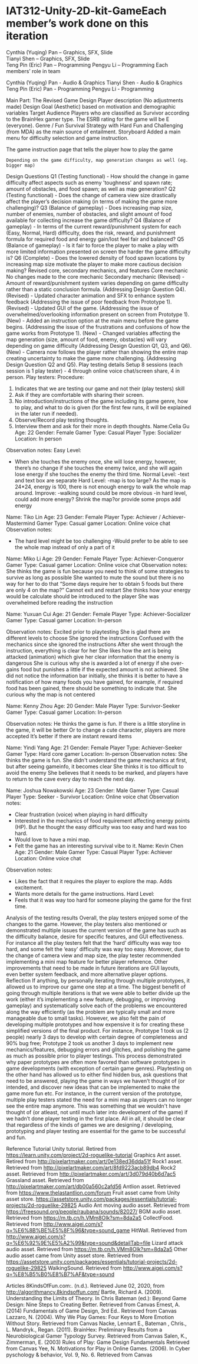 # IAT312-Unity-2D-kit-GameEach member’s work done on this iteration
Cynthia (Yuqing) Pan – Graphics, SFX, Slide  
Tianyi Shen –  Graphics, SFX, Slide  
Teng Pin (Eric) Pan – Programming 
Pengyu Li – Programming
Each members’ role in team

Cynthia (Yuqing) Pan          	- Audio & Graphics
Tianyi Shen                          	- Audio & Graphics 
Teng Pin (Eric) Pan             	- Programming
Pengyu Li                             	- Programming

Main Part: The Revised Game Design
        	Player description (No adjustments made)
Design Goal (Aesthetic) based on motivation and demographic variables
Target Audience
Players who are classified as Survivor according to the BrainHex gamer type. 
The ESRB rating for the game will be E (everyone).
Genre / Fun
Survival Strategy with Hard Fun and Challenging (from MDA) as the main source of entailment.
Storyboard
Added a main menu for difficulty selection and game instruction.

The game instruction page that tells the player how to play the game

	Depending on the game difficulty, map generation changes as well (eg. bigger map)


Design Questions
Q1 (Testing functional)  -  How should the change in game difficulty affect aspects such as enemy 'toughness' and spawn rate; amount of obstacles, and food spawn; as well as map generation?
Q2 (Testing functional)  -  Does the change of camera view size drastically affect the player’s decision making (in terms of making the game more challenging)?
Q3 (Balance of gameplay)  -  Does increasing map size, number of enemies, number of obstacles, and slight amount of food available for collecting increase the game difficulty?
Q4 (Balance of gameplay)  -  In terms of the current reward/punishment system for each (Easy, Normal, Hard) difficulty, does the risk, reward, and punishment formula for required food and energy gain/lost feel fair and balanced?
Q5 (Balance of gameplay)  -  Is it fair to force the player to make a play with more limited information presented on screen the harder the game difficulty is?
Q6 (Complete) -  Does the lowered density of food spawn locations by increasing map size motivate the player to make more cautious decision making?
Revised core, secondary mechanics, and features
	Core mechanic
No changes made to the core mechanic
Secondary mechanic
(Revised) - Amount of reward/punishment system varies depending on game difficulty rather than a static conclusion formula.
(Addressing Design Question Q4).
(Revised) - Updated character animation and SFX to enhance system feedback 
(Addressing the issue of poor feedback from Prototype 1).
(Revised) - Updated GUI of the game.
 (Addressing the issue of overwhelmed/overlooking information present on screen  from Prototype 1).
(New) -  Added an instruction option at the main menu before the game begins.
(Addressing the issue of the frustrations and confusions of how the game works from Prototype 1).
(New) - Changed variables affecting the map generation (size, amount of food, enemy, obstacles) will vary depending on game difficulty 
(Addressing Design Question Q1, Q3, and Q6).
(New) - Camera now follows the player rather than showing the entire map creating uncertainty to make the game more challenging.
(Addressing Design Question Q2 and Q5).
Play testing details
        	Setup 
8 sessions (each session is 1 play tester) - 4 through online voice chat/screen share, 4 in person.
Play testers:
Procedure:
1. Indicates that we are testing our game and not their (play testers) skill
2. Ask if they are comfortable with sharing their screen.
3. No introduction/instructions of the game including its game genre, how to play, and what to do is given (for the first few runs, it will be explained in the later run if needed).
4. Observe/Record play testing thoughts.
5. Interview them and ask for their more in depth thoughts.
Name:Celia Gu
Age: 22
Gender: Female
Gamer Type: Casual
Player Type: Socializer
Location: In person

 
Observation notes:
Easy Level:
- When she touches the enemy once, she will lose energy, however, there’s no change if she touches the enemy twice, and she will again lose energy if she touches the enemy the third time. 
Normal Level:
-text and text box are separate 
Hard Level: 
-map is too large? As the map is 24*24, energy is 100, there is not enough energy to walk the whole map around. 
Improve: 
-walking sound could be more obvious 
-in hard level, could add more energy? Shrink the map?or provide some props add energy 



Name: Tiko Lin
Age: 23
Gender: Female
Player Type: Achiever / Achiever-Mastermind
Gamer Type: Casual gamer
Location: Online voice chat
Observation notes:
- The hard level might be too challenging
-Would prefer to be able to see the whole map instead of only a part of it 

Name: Miko Li
Age: 29
Gender: Female
Player Type: Achiever-Conqueror
Gamer Type: Casual gamer
Location: Online voice chat
Observation notes:
She thinks the game is fun because you need to think of some strategies to survive as long as possible
She wanted to mute the sound but there is no way for her to do that
“Some days require her to obtain 5 foods but there are only 4 on the map?”
Cannot exit and restart 
She thinks how your energy would be calculate should be introduced to the player
She was overwhelmed before reading the instruction








Name: Yuxuan Cui
Age: 21
Gender: Female
Player Type: Achiever-Socializer
Gamer Type:
Casual gamer
Location:
In-person 

 
Observation notes:
Excited prior to playtesting 
She is glad there are different levels to choose 
She ignored the instructions 
Confused with the mechanics since she ignored the instructions
After she went through the instruction, everything is clear for her
She likes how the ant is being attacked (animation) which give her clear information that the enemy is dangerous
She is curious why she is awarded a lot of energy if she over-gains food but punishes a little if the expected amount is not achieved. 
She did not notice the information bar initially, she thinks it is better to have a notification of how many foods you have gained, for example, if required food has been gained, there should be something to indicate that.
She curious why the map is not centered

Name: Kenny Zhou
Age: 20
Gender: Male
Player Type: Survivor-Seeker
Gamer Type: Casual gamer
Location: In-person 


Observation notes:
He thinks the game is fun.
If there is a little storyline in the game, it will be better
Or to change a cute character, players are more accepted
It’s better if there are instant reward items

Name: Yindi Yang
Age: 21
Gender: Female
Player Type: Achiever-Seeker
Gamer Type: Hard core gamer
Location: In-person 
Observation notes:
She thinks the game is fun.
She didn't understand the game mechanics at first, but after seeing gameinfo, it becomes clear
She thinks it is too difficult to avoid the enemy
She believes that it needs to be marked, and players have to return to the cave every day to reach the next day.
  
Name: Joshua Nowakowski
Age: 23
Gender: Male
Gamer Type: Casual
Player Type: Seeker - Survivor
Location:
Online voice chat
Observation notes:
- Clear frustration (voice) when playing in hard difficulty
- Interested in the mechanics of food requirement affecting energy points (HP). But he thought the easy difficulty was too easy and hard was too hard.
- Would love to have a mini map.
- Felt the game has an interesting survival vibe to it.
Name: Kevin Chen
Age: 21
Gender: Male
Gamer Type:
Casual
Player Type:
Achiever
Location:
Online voice chat
 
Observation notes:
- Likes the fact that it requires the player to explore the map. Adds excitement.
- Wants more details for the game instructions.
Hard Level: 
- Feels that it was way too hard for someone playing the game for the first time.
 

Analysis of the testing results
 	Overall, the play testers enjoyed some of the changes to the game. However, the play testers also mentioned or demonstrated multiple issues the current version of the game has such as the difficulty balance, desire for specific features, and GUI effectiveness. For instance all the play testers felt that the ‘hard’ difficulty was way too hard, and some felt the ‘easy’ difficulty was way too easy. Moreover, due to the change of camera view and map size, the play tester recommended implementing a mini map feature for better player reference. Other improvements that need to be made in future iterations are GUI layouts, even better system feedback, and more alternative player options.
Reflection
        	If anything, by personally iterating through multiple prototypes, it allowed us to improve our game one step at a time. The biggest benefit of going through multiple iterations is that we were able to better divide up the work (either it’s implementing a new feature, debugging, or improving gameplay) and systematically solve each of the problems we encountered along the way efficiently (as the problem are typically small and more manageable due to small tasks). However, we also felt the pain of developing multiple prototypes and how expensive it is for creating these simplified versions of the final product. For instance, Prototype 1 took us (2 people) nearly 3 days to develop with certain degree of completeness and 90% bug free; Prototype 2 took us another 3 days to implement new mechanics/features, debugging errors and glitches, and polishing the game as much as possible prior to player testings. This process demonstrated why paper prototypes are often more favored than software prototypes in game developments (with exception of certain game genres).
	Playtesting on the other hand has allowed us to either find hidden bus, ask questions that need to be answered, playing the game in ways we haven’t thought of (or intended, and discover new ideas that can be implemented to make the game more fun etc. For instance, in the current version of the prototype, multiple play testers stated the need for a mini map as players can no longer see the entire map anymore. This was something that we wouldn't have thought of (or atleast, not until much later into development of the game) if we hadn’t done player testing in the first place. 
All in all, it should be clear that regardless of the kinds of games we are designing / developing, prototyping and player testing are essential for the game to be successful and fun.

 
Reference
Tutorial
Unity tutorial. Retired from https://learn.unity.com/project/2d-roguelike-tutorial
Graphics
Ant asset. Retired from http://pixelartmaker.com/art/0e138ed36dda51f
Rock1 asset. Retrieved from http://pixelartmaker.com/art/8fd9223acb89db4
Rock2 asset. Retrieved from http://pixelartmaker.com/art/3d079d40b6d7ac5
Grassland asset. Retrieved from http://pixelartmaker.com/art/db00a560c2afd56
Antlion asset. Retrieved from https://www.thelastantlion.com/forum
Fruit asset came from Unity asset store. https://assetstore.unity.com/packages/essentials/tutorial-projects/2d-roguelike-29825
Audio
Ant moving audio asset. Retrieved from https://freesound.org/people/raubana/sounds/82027/
BGM audio asset. Retrieved from https://m.tb.cn/h.VMm8OIk?sm=8da2a5
CollectFood. Retrieved from http://www.aigei.com/s?q=%E6%8B%BE%E5%8F%96&type=sound_game
HitWall. Retrieved from http://www.aigei.com/s?q=%E6%92%9E%E5%A2%99&type=sound&detailTab=file
Lizard attack audio asset. Retrieved from https://m.tb.cn/h.VMm8OIk?sm=8da2a5
Other audio asset came from Unity asset store. Retrieved from https://assetstore.unity.com/packages/essentials/tutorial-projects/2d-roguelike-29825
WalkingSound. Retrieved from http://www.aigei.com/s?q=%E8%B5%B0%E8%B7%AF&type=sound

Articles
8KindsOfFun.com:. (n.d.). Retrieved June 02, 2020, from http://algorithmancy.8kindsoffun.com/
Bartle, Richard A. (2009). Understanding the Limits of Theory. In Chris Bateman (ed.): Beyond Game Design: Nine Steps to Creating Better. Retrieved from Canvas
Ernest, A.(2014) Fundamentals of Game Design, 3rd Ed.. Retrieved from Canvas
Lazzaro, N. (2004). Why We Play Games: Four Keys to More Emotion Without Story. Retrieved from Canvas
Nacke, Lennart E., Bateman , Chris., L. Mandryk., Regan. (2011). BrainHex: Preliminary Results from a Neurobiological Gamer Typology Survey. Retrieved from Canvas
Salen, K., Zimmerman, E. (2003) Rules of Play: Game Design Fundamentals Retrieved from Canvas
Yee, N. Motivations for Play in Online Games. (2006). In Cyber pyschology & behavior, Vol. 9, No. 6. Retrieved from Canvas
 



